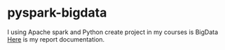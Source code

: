 # pyspark-bigdata
I using Apache spark and Python create project in my courses is BigData <br>
[Here](https://drive.google.com/file/d/18B0m1oOQW2OtTdVTD2qEsXukVlZo8qww/view?usp=sharing) is my report documentation. 
